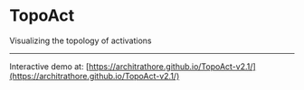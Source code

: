 # TopoAct
Visualizing the topology of activations 

<hr>

Interactive demo at: [https://architrathore.github.io/TopoAct-v2.1/](https://architrathore.github.io/TopoAct-v2.1/)
